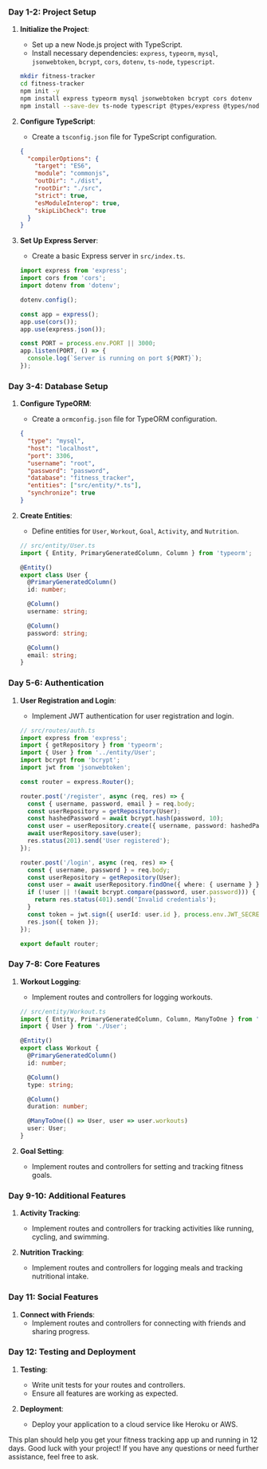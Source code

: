 
### Day 1-2: Project Setup
1. **Initialize the Project**:
   - Set up a new Node.js project with TypeScript.
   - Install necessary dependencies: `express`, `typeorm`, `mysql`, `jsonwebtoken`, `bcrypt`, `cors`, `dotenv`, `ts-node`, `typescript`.

   ```bash
   mkdir fitness-tracker
   cd fitness-tracker
   npm init -y
   npm install express typeorm mysql jsonwebtoken bcrypt cors dotenv
   npm install --save-dev ts-node typescript @types/express @types/node
   ```

2. **Configure TypeScript**:
   - Create a `tsconfig.json` file for TypeScript configuration.

   ```json
   {
     "compilerOptions": {
       "target": "ES6",
       "module": "commonjs",
       "outDir": "./dist",
       "rootDir": "./src",
       "strict": true,
       "esModuleInterop": true,
       "skipLibCheck": true
     }
   }
   ```

3. **Set Up Express Server**:
   - Create a basic Express server in `src/index.ts`.

   ```typescript
   import express from 'express';
   import cors from 'cors';
   import dotenv from 'dotenv';

   dotenv.config();

   const app = express();
   app.use(cors());
   app.use(express.json());

   const PORT = process.env.PORT || 3000;
   app.listen(PORT, () => {
     console.log(`Server is running on port ${PORT}`);
   });
   ```

### Day 3-4: Database Setup
1. **Configure TypeORM**:
   - Create a `ormconfig.json` file for TypeORM configuration.

   ```json
   {
     "type": "mysql",
     "host": "localhost",
     "port": 3306,
     "username": "root",
     "password": "password",
     "database": "fitness_tracker",
     "entities": ["src/entity/*.ts"],
     "synchronize": true
   }
   ```

2. **Create Entities**:
   - Define entities for `User`, `Workout`, `Goal`, `Activity`, and `Nutrition`.

   ```typescript
   // src/entity/User.ts
   import { Entity, PrimaryGeneratedColumn, Column } from 'typeorm';

   @Entity()
   export class User {
     @PrimaryGeneratedColumn()
     id: number;

     @Column()
     username: string;

     @Column()
     password: string;

     @Column()
     email: string;
   }
   ```

### Day 5-6: Authentication
1. **User Registration and Login**:
   - Implement JWT authentication for user registration and login.

   ```typescript
   // src/routes/auth.ts
   import express from 'express';
   import { getRepository } from 'typeorm';
   import { User } from '../entity/User';
   import bcrypt from 'bcrypt';
   import jwt from 'jsonwebtoken';

   const router = express.Router();

   router.post('/register', async (req, res) => {
     const { username, password, email } = req.body;
     const userRepository = getRepository(User);
     const hashedPassword = await bcrypt.hash(password, 10);
     const user = userRepository.create({ username, password: hashedPassword, email });
     await userRepository.save(user);
     res.status(201).send('User registered');
   });

   router.post('/login', async (req, res) => {
     const { username, password } = req.body;
     const userRepository = getRepository(User);
     const user = await userRepository.findOne({ where: { username } });
     if (!user || !(await bcrypt.compare(password, user.password))) {
       return res.status(401).send('Invalid credentials');
     }
     const token = jwt.sign({ userId: user.id }, process.env.JWT_SECRET!, { expiresIn: '1h' });
     res.json({ token });
   });

   export default router;
   ```

### Day 7-8: Core Features
1. **Workout Logging**:
   - Implement routes and controllers for logging workouts.

   ```typescript
   // src/entity/Workout.ts
   import { Entity, PrimaryGeneratedColumn, Column, ManyToOne } from 'typeorm';
   import { User } from './User';

   @Entity()
   export class Workout {
     @PrimaryGeneratedColumn()
     id: number;

     @Column()
     type: string;

     @Column()
     duration: number;

     @ManyToOne(() => User, user => user.workouts)
     user: User;
   }
   ```

2. **Goal Setting**:
   - Implement routes and controllers for setting and tracking fitness goals.

### Day 9-10: Additional Features
1. **Activity Tracking**:
   - Implement routes and controllers for tracking activities like running, cycling, and swimming.

2. **Nutrition Tracking**:
   - Implement routes and controllers for logging meals and tracking nutritional intake.

### Day 11: Social Features
1. **Connect with Friends**:
   - Implement routes and controllers for connecting with friends and sharing progress.

### Day 12: Testing and Deployment
1. **Testing**:
   - Write unit tests for your routes and controllers.
   - Ensure all features are working as expected.

2. **Deployment**:
   - Deploy your application to a cloud service like Heroku or AWS.

This plan should help you get your fitness tracking app up and running in 12 days. Good luck with your project! If you have any questions or need further assistance, feel free to ask.
